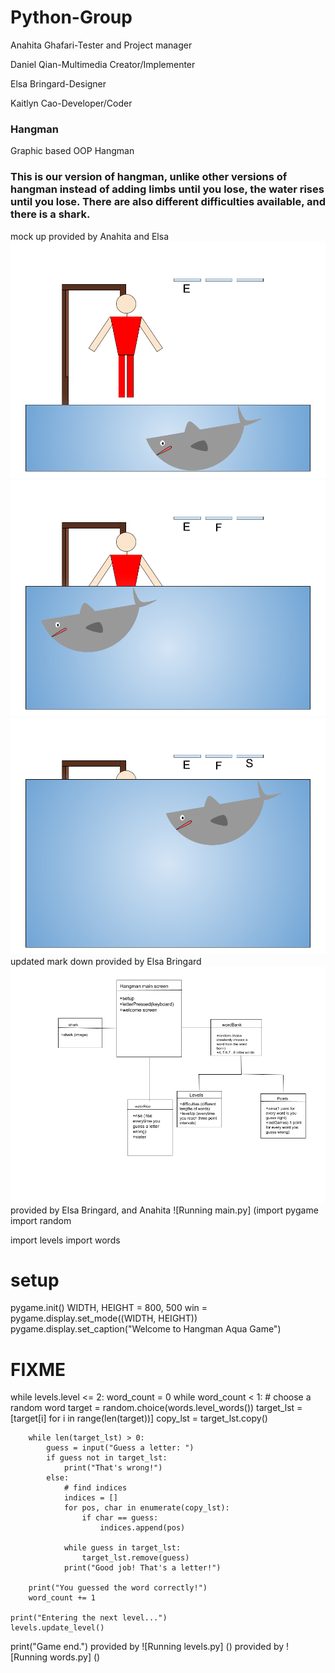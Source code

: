 # Python-Group

Anahita Ghafari-Tester and Project manager


Daniel Qian-Multimedia Creator/Implementer 


Elsa Bringard-Designer


Kaitlyn Cao-Developer/Coder




### Hangman
Graphic based OOP Hangman

### This is our version of hangman, unlike other versions of hangman instead of adding limbs until you lose, the water rises until you lose. There are also different difficulties available, and there is a shark.

mock up provided by Anahita and Elsa
![Running Hangman](https://github.com/anaghafari/Python-Group/blob/main/Images/shark.png?raw=true)
![Running Hangman](https://github.com/anaghafari/Python-Group/blob/main/Images/shark2.png?raw=true)
![Running Hangman](https://github.com/anaghafari/Python-Group/blob/main/Images/shark3.png?raw=true)
updated mark down provided by Elsa Bringard
![Markdown](https://github.com/anaghafari/Python-Group/blob/main/Images/Class%20diagram%20hangman%20aqua.png?raw=true)
provided by Elsa Bringard, and Anahita
![Running main.py] (import pygame
import random

import levels
import words

# setup
pygame.init()
WIDTH, HEIGHT = 800, 500
win = pygame.display.set_mode((WIDTH, HEIGHT))
pygame.display.set_caption("Welcome to Hangman Aqua Game")

# FIXME
while levels.level <= 2:
    word_count = 0
    while word_count < 1:
        # choose a random word
        target = random.choice(words.level_words())
        target_lst = [target[i] for i in range(len(target))]
        copy_lst = target_lst.copy()

        while len(target_lst) > 0:
            guess = input("Guess a letter: ")
            if guess not in target_lst:
                print("That's wrong!")
            else:
                # find indices
                indices = []
                for pos, char in enumerate(copy_lst):
                    if char == guess:
                        indices.append(pos)

                while guess in target_lst:
                    target_lst.remove(guess)
                print("Good job! That's a letter!")

        print("You guessed the word correctly!")
        word_count += 1
    
    print("Entering the next level...")
    levels.update_level()

print("Game end.")
provided by
![Running levels.py] ()
provided by
![Running words.py] ()




